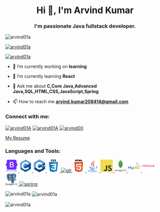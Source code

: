 <h1 align="center">Hi 👋, I'm Arvind Kumar</h1>
<h3 align="center">I'm passionate Java fullstack developer.</h3>

<p align="left"> <img src="https://komarev.com/ghpvc/?username=arvind01a&label=Profile%20views&color=0e75b6&style=flat" alt="arvind01a" /> </p>

<p align="left"> <a href="https://github.com/ryo-ma/github-profile-trophy"><img src="https://github-profile-trophy.vercel.app/?username=arvind01a" alt="arvind01a" /></a> </p>

<p align="left"> <a href="https://twitter.com/arvind01a" target="blank"><img src="https://img.shields.io/twitter/follow/arvind01a?logo=twitter&style=for-the-badge" alt="arvind01a" /></a> </p>

- 🔭 I’m currently working on **learning**

- 🌱 I’m currently learning **React**

- 💬 Ask me about **C,Core Java,Advanced Java,SQL,HTML,CSS,JavaScript,Spring**

- 📫 How to reach me **arvind.kumar208414@gmail.com**

<h3 align="left">Connect with me:</h3>
<p align="left">
<a href="https://twitter.com/arvind01A" target="blank"><img align="center" src="https://raw.githubusercontent.com/rahuldkjain/github-profile-readme-generator/master/src/images/icons/Social/twitter.svg" alt="arvind01A" height="30" width="40" /></a>
<a href="https://github.com/arvind01A" target="blank"><img align="center" src="https://raw.githubusercontent.com/rahuldkjain/github-profile-readme-generator/master/src/images/icons/Social/github.svg" alt="arvind01A" height="30" width="40" /></a>
<a href="https://linkedin.com/in/arvind00" target="blank"><img align="center" src="https://raw.githubusercontent.com/rahuldkjain/github-profile-readme-generator/master/src/images/icons/Social/linked-in-alt.svg" alt="arvind00" height="30" width="40" /></a>
</p>

<a href="https://drive.google.com/file/d/1mKzp_-t8ZkBPP6v0bzT38nNUoH0rSzrn/view?usp=sharing">My Resume</a>

<h3 align="left">Languages and Tools:</h3>
<p align="left"> <a href="https://getbootstrap.com" target="_blank" rel="noreferrer"> <img src="https://raw.githubusercontent.com/devicons/devicon/master/icons/bootstrap/bootstrap-plain-wordmark.svg" alt="bootstrap" width="40" height="40"/> </a> <a href="https://www.cprogramming.com/" target="_blank" rel="noreferrer"> <img src="https://raw.githubusercontent.com/devicons/devicon/master/icons/c/c-original.svg" alt="c" width="40" height="40"/> </a> <a href="https://www.w3schools.com/cpp/" target="_blank" rel="noreferrer"> <img src="https://raw.githubusercontent.com/devicons/devicon/master/icons/cplusplus/cplusplus-original.svg" alt="cplusplus" width="40" height="40"/> </a> <a href="https://www.w3schools.com/css/" target="_blank" rel="noreferrer"> <img src="https://raw.githubusercontent.com/devicons/devicon/master/icons/css3/css3-original-wordmark.svg" alt="css3" width="40" height="40"/> </a> <a href="https://git-scm.com/" target="_blank" rel="noreferrer"> <img src="https://www.vectorlogo.zone/logos/git-scm/git-scm-icon.svg" alt="git" width="40" height="40"/> </a> <a href="https://www.w3.org/html/" target="_blank" rel="noreferrer"> <img src="https://raw.githubusercontent.com/devicons/devicon/master/icons/html5/html5-original-wordmark.svg" alt="html5" width="40" height="40"/> </a> <a href="https://www.java.com" target="_blank" rel="noreferrer"> <img src="https://raw.githubusercontent.com/devicons/devicon/master/icons/java/java-original.svg" alt="java" width="40" height="40"/> </a> <a href="https://developer.mozilla.org/en-US/docs/Web/JavaScript" target="_blank" rel="noreferrer"> <img src="https://raw.githubusercontent.com/devicons/devicon/master/icons/javascript/javascript-original.svg" alt="javascript" width="40" height="40"/> </a> <a href="https://www.mongodb.com/" target="_blank" rel="noreferrer"> <img src="https://raw.githubusercontent.com/devicons/devicon/master/icons/mongodb/mongodb-original-wordmark.svg" alt="mongodb" width="40" height="40"/> </a> <a href="https://www.mysql.com/" target="_blank" rel="noreferrer"> <img src="https://raw.githubusercontent.com/devicons/devicon/master/icons/mysql/mysql-original-wordmark.svg" alt="mysql" width="40" height="40"/> </a> <a href="https://www.oracle.com/" target="_blank" rel="noreferrer"> <img src="https://raw.githubusercontent.com/devicons/devicon/master/icons/oracle/oracle-original.svg" alt="oracle" width="40" height="40"/> </a> <a href="https://www.postgresql.org" target="_blank" rel="noreferrer"> <img src="https://raw.githubusercontent.com/devicons/devicon/master/icons/postgresql/postgresql-original-wordmark.svg" alt="postgresql" width="40" height="40"/> </a> <a href="https://spring.io/" target="_blank" rel="noreferrer"> <img src="https://www.vectorlogo.zone/logos/springio/springio-icon.svg" alt="spring" width="40" height="40"/> </a> </p>

<p><img align="left" src="https://github-readme-stats.vercel.app/api/top-langs?username=arvind01a&show_icons=true&locale=en&layout=compact" alt="arvind01a" /></p>

<p>&nbsp;<img align="center" src="https://github-readme-stats.vercel.app/api?username=arvind01a&show_icons=true&locale=en" alt="arvind01a" /></p>

<p><img align="center" src="https://github-readme-streak-stats.herokuapp.com/?user=arvind01a&" alt="arvind01a" /></p>
